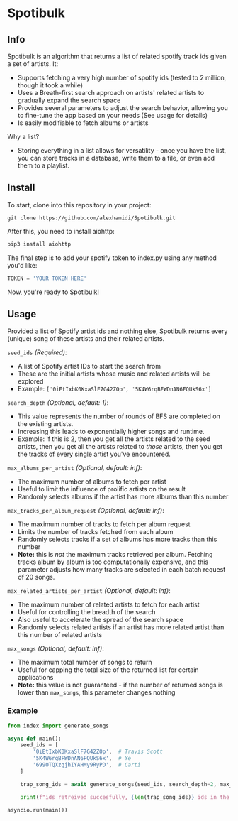 # Spotibulk

## Info
Spotibulk is an algorithm that returns a list of related spotify track ids given a set of artists. It:
- Supports fetching a very high number of spotify ids (tested to 2 million, though it took a while)
- Uses a Breath-first search approach on artists' related artists to gradually expand the search space
- Provides several parameters to adjust the search behavior, allowing you to fine-tune the app based on your needs (See usage for details)
- Is easily modifiable to fetch albums or artists

Why a list?
- Storing everything in a list allows for versatility - once you have the list, you can store tracks in a database, write them to a file, or even add them to a playlist. 


## Install

To start, clone into this repository in your project:
```git
git clone https://github.com/alexhamidi/Spotibulk.git
```

After this, you need to install aiohttp:
```python
pip3 install aiohttp
```

The final step is to add your spotify token to index.py using any method you'd like:
```python
TOKEN = 'YOUR TOKEN HERE'
```

Now, you're ready to Spotibulk!

## Usage


Provided a list of Spotify artist ids and nothing else, Spotibulk returns every (unique) song of these artists and their related artists.

`seed_ids` _(Required)_:
- A list of Spotify artist IDs to start the search from
- These are the initial artists whose music and related artists will be explored
- Example: `['0iEtIxbK0KxaSlF7G42ZOp', '5K4W6rqBFWDnAN6FQUkS6x']`

`search_depth` _(Optional, default: 1)_:
- This value represents the number of rounds of BFS are completed on the existing artists.
- Increasing this leads to exponentially higher songs and runtime.
- Example: if this is 2, then you get all the artists related to the seed artists, then you get all the artists related to _those_ artists, then you get the tracks of every single artist you've encountered.

`max_albums_per_artist` _(Optional, default: inf)_:
- The maximum number of albums to fetch per artist
- Useful to limit the influence of prolific artists on the result
- Randomly selects albums if the artist has more albums than this number

`max_tracks_per_album_request`  _(Optional, default: inf)_:
- The maximum number of tracks to fetch per album request
- Limits the number of tracks fetched from each album
- Randomly selects tracks if a set of albums has more tracks than this number
- **Note:** this is _not_ the maximum tracks retrieved per album. Fetching tracks album by album is too computationally expensive, and this parameter adjusts how many tracks are selected in each batch request of 20 songs.

`max_related_artists_per_artist` _(Optional, default: inf)_:
- The maximum number of related artists to fetch for each artist
- Useful for controlling the breadth of the search
- Also useful to accelerate the spread of the search space
- Randomly selects related artists if an artist has more related artist than this number of related artists

`max_songs`  _(Optional, default: inf)_:
- The maximum total number of songs to return
- Useful for capping the total size of the returned list for certain applications
- **Note:** this value is not guaranteed - if the number of returned songs is lower than ```max_songs```, this parameter changes nothing


### Example

```python
from index import generate_songs

async def main():
    seed_ids = [
        '0iEtIxbK0KxaSlF7G42ZOp',  # Travis Scott
        '5K4W6rqBFWDnAN6FQUkS6x',  # Ye
        '699OTQXzgjhIYAHMy9RyPD',  # Carti
    ]

    trap_song_ids = await generate_songs(seed_ids, search_depth=2, max_albums_per_artist=1)

    print(f"ids retreived succesfully, {len(trap_song_ids)} ids in the list. First 5 items: {trap_song_ids[:5]}")

asyncio.run(main())

```

